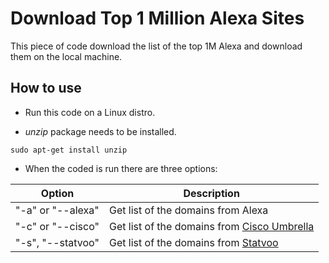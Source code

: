 # Download Top 1 Million Alexa Sites
This piece of code download the list of the top 1M Alexa and download them on the local machine.

## How to use

* Run this code on a Linux distro.

* *unzip* package needs to be installed.

`sudo apt-get install unzip`

* When the coded is run there are three options:


| Option | Description |
| --- | --- |
| "-a" or "--alexa" | Get list of the domains from Alexa |
| "-c" or "--cisco" | Get list of the domains from [Cisco Umbrella](http://s3-us-west-1.amazonaws.com/umbrella-static/index.html) |
| "-s", "--statvoo" | Get list of the domains from [Statvoo](https://siteinfo.statvoo.com/top/sites) |

